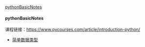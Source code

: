 [pythonBasicNotes](https://github.com/zhang-anan/Learning-Notes/blob/master/README.md#pythonbasicnotes)
#### pythonBasicNotes
课程链接：https://www.pycourses.com/article/introduction-python/
- [简单数据类型](https://github.com/zhang-anan/Learning-Notes/blob/master/pythonBasicNotes/%E7%AE%80%E5%8D%95%E6%95%B0%E6%8D%AE%E7%B1%BB%E5%9E%8B.md)
